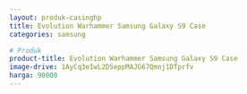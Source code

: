 ```yaml
---
layout: produk-casinghp
title: Evolution Warhammer Samsung Galaxy S9 Case
categories: samsung

# Produk
product-title: Evolution Warhammer Samsung Galaxy S9 Case
image-drive: 1AyCq3eIwL2D5eppMAJG67Qmnj1DTprfv
harga: 90000
---
```

